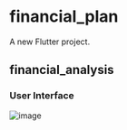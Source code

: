 # financial_plan

A new Flutter project.

## financial_analysis

### User Interface
![image](https://github.com/cheahming01/public/assets/130632830/25bdf3a0-6a51-40df-9718-6af702eb8af8)
